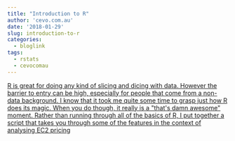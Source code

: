 ```yaml
---
title: "Introduction to R"
author: 'cevo.com.au'
date: '2018-01-29'
slug: introduction-to-r
categories:
  - bloglink
tags:
  - rstats
  - cevocomau
---
```


[R is great for doing any kind of slicing and dicing with data. However the barrier to entry can be high, especially for people that come from a non-data background. I know that it took me quite some time to grasp just how R does its magic. When you do though, it really is a "that's damn awesome" moment. Rather than running through all of the basics of R, I put together a script that takes you through some of the features in the context of analysing EC2 pricing<i class="fas fa-external-link-alt"></i>](https://cevo.com.au/post/2018-01-29-introduction-to-r/)

